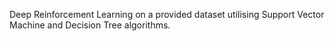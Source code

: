 Deep Reinforcement Learning on a provided dataset utilising Support Vector Machine and Decision Tree algorithms.

